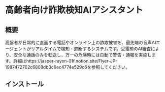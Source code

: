 # 高齢者向け詐欺検知AIアシスタント

## 概要
高齢者が日常的に直面する電話やオンライン上の詐欺被害を、最先端の音声AIエージェントがリアルタイムで検知・遮断するシステムです。受電前のAI審査により、安全な通話のみを転送し、万一の危険時には自動で警告・通報を実施します。詳細はhttps://jasper-rayon-01f.notion.site/Flyer-JP-1987472702c6808db3c6ec4774e529c6を参照してください。

## インストール


